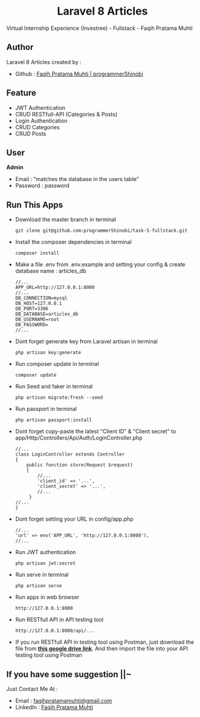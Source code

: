 <h1 align="center">Laravel 8 Articles</h1>
<p>Virtual Internship Experience (Investree) - Fullstack - Faqih Pratama Muhti</p>

## Author
Laravel 8 Articles created by :

- Github : <a href="https://github.com/programmerShinobi"> Faqih Pratama Muhti | programmerShinobi </a>

## Feature 
- JWT Authentication
- CRUD RESTfull-API (Categories & Posts)
- Login Authentication
- CRUD Categories
- CRUD Posts

## User
**Admin**
- Email     : "matches the database in the users table" 
- Password  : password


## Run This Apps
- Download the master branch in terminal
	``` 
    git clone git@github.com:programmerShinobi/task-5-fullstack.git
    ```
- Install the composer dependencies in terminal
	```
    composer install
    ```
- Make a file .env from .env.example and setting your config & create database name :  articles_db
    ```
    //...
    APP_URL=http://127.0.0.1:8000
    //...
    DB_CONNECTION=mysql
    DB_HOST=127.0.0.1
    DB_PORT=3306
    DB_DATABASE=articles_db
    DB_USERNAME=root
    DB_PASSWORD=
    //...
    ```
- Dont forget generate key from Laravel artisan in terminal
	```
    php artisan key:generate
    ```
- Run composer update in terminal
	```
    composer update
    ```
- Run Seed and faker in terminal
	```
    php artisan migrate:fresh --seed
    ```
- Run passport in terminal
	```
    php artisan passport:install
    ```
- Dont forget copy-paste the latest "Client ID" & "Client secret" to app/Http/Controllers/Api/Auth/LoginController.php
    ```
    //...
    class LoginController extends Controller
    {
        public function store(Request $request)
        {
            //...
            'client_id' => '...',
            'client_secret' => '...',
            //...
         }
    //...
    }
    ```
- Dont forget setting your URL in config/app.php
    ```
    //...
    'url' => env('APP_URL', 'http://127.0.0.1:8000'),
    //...
    ```
- Run JWT authentication
    ```
    php artisan jwt:secret
    ```
- Run serve in terminal
    ```
    php artisan serve
    ```
- Run apps in web browser
	```
    http://127.0.0.1:8000
    ```
- Run RESTfull API in API testing tool
    ```
    http://127.0.0.1:8000/api/...
    ```
- If you run RESTfull API in testing tool using Postman, just download the file from <a href="https://drive.google.com/drive/folders/1K9QZvuj60_n9RNjl2FkRTUYCrieAvdOm?usp=sharing">**this google drive link**</a>. And then import the file into your API testing tool using Postman

## If you have some suggestion ||~
Just Contact Me At :
- Email     : <a href="mailto:faqihpratamamuhti@gmail.com">faqihpratamamuhti@gmail.com</a>
- LinkedIn  : <a href="https://www.linkedin.com/in/faqih-pratama-muhti-9a75a2130/">Faqih Pratama Muhti</a>
